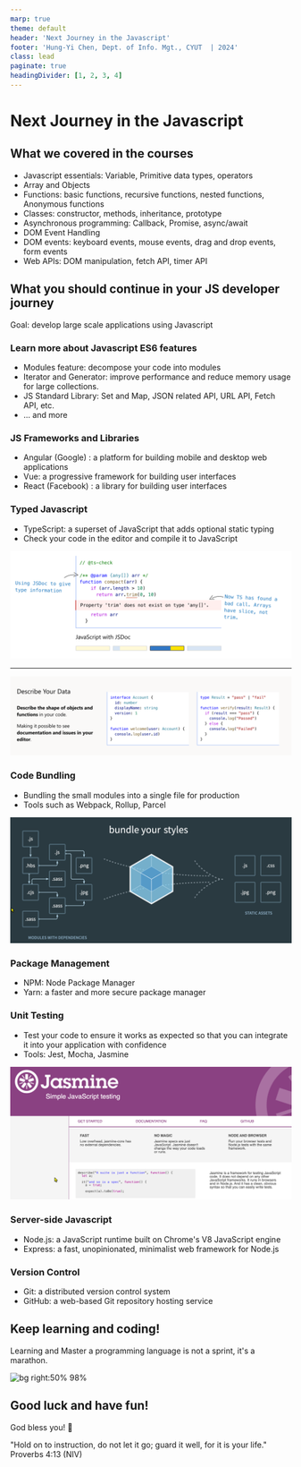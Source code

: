```yaml
---
marp: true
theme: default
header: 'Next Journey in the Javascript'
footer: 'Hung-Yi Chen, Dept. of Info. Mgt., CYUT  | 2024'
class: lead
paginate: true
headingDivider: [1, 2, 3, 4]
---
```


<style>
    .columns {
    display: flex;
  }
  .column {
    flex: 1;
    padding: 10px;
  }
  .column.large{
    flex: 2;
  }
  .small-font {
    font-size: 0.8em;
  }

  section > header,
section > footer {
  position: absolute;
  left: auto;
  right: 90px;
  height: 20px;
}

header {
  top: 30px;
}

footer {
  bottom: 30px;
}
</style>

# Next Journey in the Javascript

## What we covered in the courses

- Javascript essentials: Variable, Primitive data types, operators
- Array and Objects
- Functions: basic functions, recursive functions, nested functions, Anonymous functions
- Classes: constructor, methods, inheritance, prototype
- Asynchronous programming: Callback, Promise, async/await
- DOM Event Handling 
- DOM events: keyboard events, mouse events, drag and drop events, form events
- Web APIs: DOM manipulation, fetch API, timer API

## What you should continue in your JS developer journey

Goal: develop large scale applications using Javascript

### Learn more about Javascript ES6 features
  - Modules feature: decompose your code into modules
  - Iterator and Generator: improve performance and reduce memory usage for large collections.
  - JS Standard Library: Set and Map, JSON related API, URL API, Fetch API, etc.
  - ... and more

### JS Frameworks and Libraries
  - Angular (Google) : a platform for building mobile and desktop web applications
  - Vue: a progressive framework for building user interfaces
  - React (Facebook) : a library for building user interfaces

### Typed Javascript
  - TypeScript: a superset of JavaScript that adds optional static typing
  - Check your code in the editor and compile it to JavaScript 

![](img/25-Jan-11-14-03-05.png)

--- 

![](img/25-Jan-11-14-02-20.png)


### Code Bundling 
  - Bundling the small modules into a single file for production
  - Tools such as Webpack, Rollup, Parcel

![](img/25-Jan-11-14-04-09.png)

### Package Management
  - NPM: Node Package Manager
  - Yarn: a faster and more secure package manager

### Unit Testing
  - Test your code to ensure it works as expected so that you can integrate it into your application with confidence
  - Tools: Jest, Mocha, Jasmine

![](img/25-Jan-11-14-05-50.png)

### Server-side Javascript
  - Node.js: a JavaScript runtime built on Chrome's V8 JavaScript engine
  - Express: a fast, unopinionated, minimalist web framework for Node.js

### Version Control
  - Git: a distributed version control system
  - GitHub: a web-based Git repository hosting service

## Keep learning and coding!

Learning and Master a programming language is not a sprint, it's a marathon.

![bg right:50% 98%](https://b1694534.smushcdn.com/1694534/wp-content/uploads/2021/06/21.jpeg?lossy=1&strip=1&webp=1)

## Good luck and have fun!

God bless you! 🙏

"Hold on to instruction, do not let it go; guard it well, for it is your life." Proverbs 4:13 (NIV)

<script>
    // add the following script at the end of your marp slide file.
    const h2s = document.querySelectorAll('h2');
    h2s.forEach(function(h2, idx){
        h2.innerHTML = `<span class="small-font">${idx + 1}</span> ${h2.innerHTML}`
    })
</script>